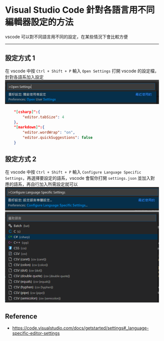 # Visual Studio Code 針對各語言用不同編輯器設定的方法


vscode 可以對不同語言用不同的設定，在某些情況下會比較方便

<!--more-->
---
## 設定方式 1

在 vscode 中按 `Ctrl + Shift + P` 輸入 `Open Settings` 打開 vscode 的設定檔，針對各語系加入設定  
![Open settings](/2020/05/vscode-language-specific-editor-settings/open_settings.png)

```json
    "[csharp]":{
        "editor.tabSize": 4
    },
    "[markdown]":{
        "editor.wordWrap": "on",
        "editor.quickSuggestions": false
    }
```

## 設定方式 2
在 vscode 中按 `Ctrl + Shift + P` 輸入 `Configure Language Specific Settings`，再選擇要設定的語系，vscode 會幫你打開 `settings.json` 並加入對應的語系，再自行加入所需設定就可以  
![Lang Setting](configure_lang_specific_settings.png)  
![Lang Setting](configure_lang_specific_settings_2.png)

## Reference
- https://code.visualstudio.com/docs/getstarted/settings#_language-specific-editor-settings

